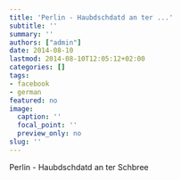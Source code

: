 ```yaml
---
title: 'Perlin - Haubdschdatd an ter ...'
subtitle: ''
summary: ''
authors: ["admin"]
date: 2014-08-10
lastmod: 2014-08-10T12:05:12+02:00
categories: []
tags:
- facebook
- german
featured: no
image:
  caption: ''
  focal_point: ''
  preview_only: no
slug: ''
---
```

Perlin - Haubdschdatd an ter Schbree


